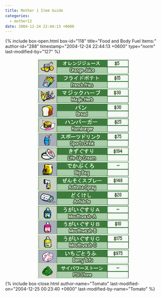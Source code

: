 ```yaml
---
title: Mother 1 Item Guide
categories:
  - mother12
date: 2004-12-24 22:44:13 +0600
---
```

{% include box-open.html box-id="118" title="Food and Body Fuel Items:" author-id="288" timestamp="2004-12-24 22:44:13 +0600" type="norm" last-modified-by="127" %}
<center><img src="fooditems.jpg" /></center>
{% include box-close.html author-name="Tomato" last-modified-on="2004-12-25 00:23:40 +0600" last-modified-by-name="Tomato" %}
